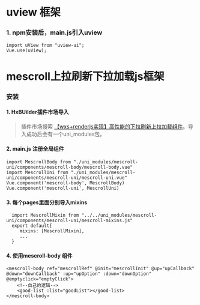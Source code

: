 # uview 框架
### 1. npm安装后，main.js引入uview
``` 
import uView from "uview-ui";
Vue.use(uView);
```

# mescroll上拉刷新下拉加载js框架
### 安装
#### 1. HxBUilder插件市场导入
> 插件市场搜索 [【wxs+renderjs实现】高性能的下拉刷新上拉加载组件](https://ext.dcloud.net.cn/plugin?id=343)。导入成功后会有一个uni_modules包。
#### 2. main.js 注册全局组件
 ```
 import MescrollBody from "./uni_modules/mescroll-uni/components/mescroll-body/mescroll-body.vue"
 import MescrollUni from "./uni_modules/mescroll-uni/components/mescroll-uni/mescroll-uni.vue"
 Vue.component('mescroll-body', MescrollBody)
 Vue.component('mescroll-uni', MescrollUni)
 ```
#### 3. 每个pages里面分别导入mixins
```
  import MescrollMixin from "../../uni_modules/mescroll-uni/components/mescroll-uni/mescroll-mixins.js"
  export default{
     mixins: [MescrollMixin],
     ...
  }
```
#### 4. 使用mescroll-body 组件
```
<mescroll-body ref="mescrollRef" @init="mescrollInit" @up="upCallback" @down="downCallback" :up="upOption" :down="downOption" @emptyclick="emptyClick">
    <!--自己的逻辑-->
    <good-list :list="goodList"></good-list>
</mescroll-body>
```




